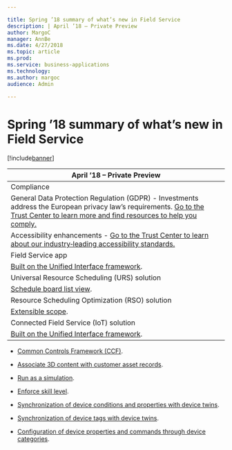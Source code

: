```yaml
---

title: Spring ’18 summary of what’s new in Field Service
description: | April ’18 – Private Preview                                                                                                                                                                                                                                   | |---------------------------------------------------------------------------------------------------------------------------------------------------------------------------------------------------------------------------------------------------------------| | Compliance                                                                                                                                                                                                                                                    | | General Data Protection Regulation (GDPR) - Investments address the European privacy law’s requirements.
author: MargoC
manager: AnnBe
ms.date: 4/27/2018
ms.topic: article
ms.prod: 
ms.service: business-applications
ms.technology: 
ms.author: margoc
audience: Admin

---
```

#  Spring ’18 summary of what’s new in Field Service




[!include[banner](../../../includes/banner.md)]

| April ’18 – Private Preview                                                                                                                                                                                                                                   |
|---------------------------------------------------------------------------------------------------------------------------------------------------------------------------------------------------------------------------------------------------------------|
| Compliance                                                                                                                                                                                                                                                    |
| General Data Protection Regulation (GDPR) - Investments address the European privacy law’s requirements. [Go to the Trust Center to learn more and find resources to help you comply.](https://www.microsoft.com/en-us/TrustCenter/Privacy/gdpr/default.aspx) |
| Accessibility enhancements - [Go to the Trust Center to learn about our industry‑leading accessibility standards.](https://www.microsoft.com/en-us/trustcenter/compliance/accessibility)                                                                      |
| Field Service app                                                                                                                                                                                                                                             |
| [Built on the Unified Interface framework](field-service-app-enhancements).                                                                                                                                                                                                 |
| Universal Resource Scheduling (URS) solution                                                                                                                                                                                                                  |
| [Schedule board list view](universal-resource-scheduling-urs-enhancements).                                                                                                                                                                                                            |
| Resource Scheduling Optimization (RSO) solution                                                                                                                                                                                                               |
| [Extensible scope](resource-scheduling-optimization-rso-enhancements).                                                                                                                                                                                                                       |
| Connected Field Service (IoT) solution                                                                                                                                                                                                                        |
| [Built on the Unified Interface framework](connected-field-service-iot-enhancements).                                                                                                                                                                                                 |

-   [Common Controls Framework (CCF)](field-service-app-enhancements).

-   [Associate 3D content with customer asset records](field-service-app-enhancements).

-   [Run as a simulation](resource-scheduling-optimization-rso-enhancements).

-   [Enforce skill level](resource-scheduling-optimization-rso-enhancements).

-   [Synchronization of device conditions and properties with device
    twins](connected-field-service-iot-enhancements).

-   [Synchronization of device tags with device
    twins](connected-field-service-iot-enhancements_1).

-   [Configuration of device properties and commands through device
    categories](connected-field-service-iot-enhancements).
